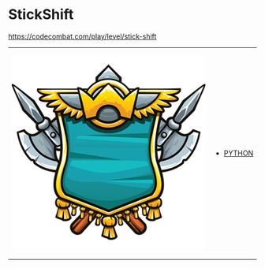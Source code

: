 # StickShift 

https://codecombat.com/play/level/stick-shift
<table>
<tr>
<td>

![Hero Picture](hero.png?raw=true "Hero Picture")

</td>
<td>
<ul>
<li>

[PYTHON](StickShift.py)

</li>
</td>
</tr>
<table>